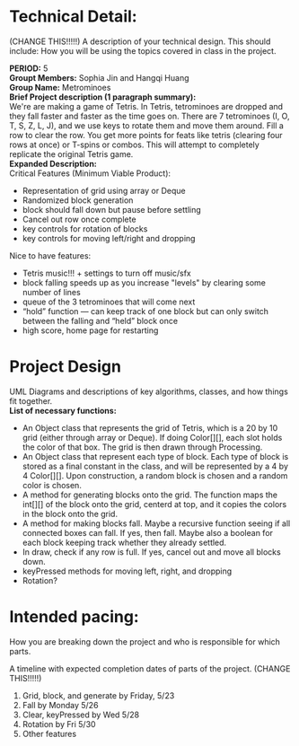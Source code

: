 
# Technical Detail:

(CHANGE THIS!!!!!)
A description of your technical design. This should include: 
How you will be using the topics covered in class in the project.


**PERIOD:** 5\
**Groupt Members:** Sophia Jin and Hangqi Huang\
**Group Name:** Metrominoes \
**Brief Project description (1 paragraph summary):**\
We're are making a game of Tetris. In Tetris, tetrominoes are dropped and they fall faster and faster as the time goes on. There are 7 tetrominoes (I, O, T, S, Z, L, J), and we use keys to rotate them and move them around. Fill a row to clear the row. You get more points for feats like tetris (clearing four rows at once) or T-spins or combos. This will attempt to completely replicate the original Tetris game.\
**Expanded Description:**\
Critical Features (Minimum Viable Product):
- Representation of grid using array or Deque
- Randomized block generation
- block should fall down but pause before settling
- Cancel out row once complete
- key controls for rotation of blocks
- key controls for moving left/right and dropping

Nice to have features:
- Tetris music!!! + settings to turn off music/sfx
- block falling speeds up as you increase "levels" by clearing some number of lines
- queue of the 3 tetrominoes that will come next
- “hold” function — can keep track of one block but can only switch between the falling and “held” block once
- high score, home page for restarting

     
# Project Design

UML Diagrams and descriptions of key algorithms, classes, and how things fit together.\
**List of necessary functions:**
- An Object class that represents the grid of Tetris, which is a 20 by 10 grid (either through array or Deque). If doing Color[][], each slot holds the color of that box. The grid is then drawn through Processing.
- An Object class that represent each type of block. Each type of block is stored as a final constant in the class, and will be represented by a 4 by 4 Color[][]. Upon construction, a random block is chosen and a random color is chosen.
- A method for generating blocks onto the grid. The function maps the int[][] of the block onto the grid, centerd at top, and it copies the colors in the block onto the grid.
- A method for making blocks fall. Maybe a recursive function seeing if all connected boxes can fall. If yes, then fall. Maybe also a boolean for each block keeping track whether they already settled.
- In draw, check if any row is full. If yes, cancel out and move all blocks down.
- keyPressed methods for moving left, right, and dropping
- Rotation?


    
# Intended pacing:

How you are breaking down the project and who is responsible for which parts.

A timeline with expected completion dates of parts of the project. (CHANGE THIS!!!!!)

1. Grid, block, and generate by Friday, 5/23
2. Fall by Monday 5/26
3. Clear, keyPressed by Wed 5/28
4. Rotation by Fri 5/30
5. Other features


